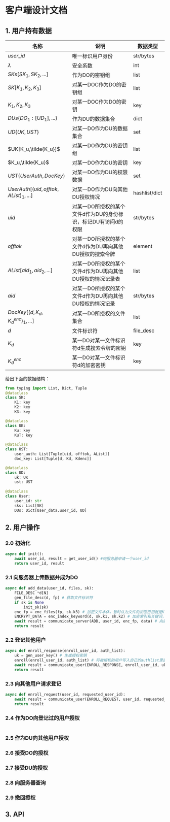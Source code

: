 #  客户端设计文档

## 1. 用户持有数据

| 名称                                 | 说明                                                         | 数据类型      |
| ------------------------------------ | ------------------------------------------------------------ | ------------- |
| $user\_id$                           | 唯一标识用户身份                                             | str/bytes     |
| $\lambda$                            | 安全系数                                                     | int           |
| $SKs[SK_1,SK_2,...]$                 | 作为DO的密钥组                                               | list          |
| $SK[K_1,K_2,K_3]$                    | 对某一DOC作为DO的密钥组                                      | list          |
| $K_1,K_2,K_3$                        | 对某一DOC作为DO的密钥                                        | key           |
| $DUs\{DO_1:[UD_1],...\}$             | 作为DU的数据集合                                             | dict          |
| $UD\{UK,UST\}$                       | 对某一DO作为DU的数据集合                                     | set           |
| $UK[K_u,\tilde{K_u}]$                | 对某一DO作为DU的密钥组                                       | list          |
| $K_u,\tilde{K_u}$                    | 对某一DO作为DU的密钥                                         | key           |
| $UST\{UserAuth,DocKey\}$             | 对某一DO作为DU的权限数据                                     | set           |
| $UserAuth[(uid,offtok,AList)_1,...]$ | 对某一DO作为DU向其他DU授权情况                               | hashlist/dict |
| $uid$                                | 对某一DO所授权的某个文件d作为DU的身份标识，标记DU有访问d的权限 | str/bytes     |
| $offtok$                             | 对某一DO所授权的某个文件d作为DU再向其他DU授权的搜索令牌      | element       |
| $AList[aid_1,aid_2,...]$             | 对某一DO所授权的某个文件d作为DU再向其他DU授权的情况记录表    | list          |
| $aid$                                | 对某一DO所授权的某个文件d作为DU再向其他DU授权的情况记录      | str/bytes     |
| $DocKey[(d,K_d,K_d^{enc})_1,...]$    | 对某一DO所授权的文件集合                                     | list          |
| $d$                                  | 文件标识符                                                   | file_desc     |
| $K_d$                                | 某一DO对某一文件标识符d生成搜索令牌的密钥                    | key           |
| $K_d^{enc}$                          | 某一DO对某一文件标识符d的加密密钥                            | key           |

给出下面的数据结构：

```python
from typing import List, Dict, Tuple
@dataclass
class SK:
    K1: key
    K2: key
    K3: key

@dataclass
class UK:
    Ku: key
    KuT: key
    
@dataclass
class UST:
    user_auth: List[Tuple[uid, offtok, AList]]
    doc_key: List[Tuple[d, Kd, Kdenc]]

@dataclass
class UD:
    uk: UK
    ust: UST
    
@dataclass
class User:
    user_id: str
    sks: List[SK]
    DUs: Dict[User_data.user_id, UD]
```

## 2. 用户操作

### 2.0 初始化

```python
async def init():
    await user_id, result = get_user_id() #向服务器申请一个user_id
    return user_id, result
```

### 2.1 向服务器上传数据并成为DO

```python
async def add_data(user_id, files, sk):
    FILE_DESC *d[N]
    gen_file_desc(d, fp) # 获取文件标识符
    if sk is None 
        init_sk(sk)
    enc_fp = enc_files(fp, sk.k3) # 加密文件本体，暂时认为文件的加密密钥就是K_d^enc
    ENCRYPT_DATA = enc_index_keyword(d, sk.k1, sk.k2) # 加密索引和关键词，但还没有想好用什么结构存储
    await result = communicate_server(ADD, user_id, enc_fp, data) # 向服务器提交加密文件和加密索引，并返回通讯结果
    return result
```

### 2.2 登记其他用户

```python
async def enroll_response(enroll_user_id, auth_list):
    uk = gen_user_key() # 生成授权密钥
    enroll(enroll_user_id, auth_list) # 将被授权的用户写入自己的authlist里面
    await result = communicate_user(ENROLL_RESPONSE, enroll_user_id, uk) # 向申请授权的用户发送授权密钥并返回结果
    return result
```

### 2.3 向其他用户请求登记

```python
async def enroll_request(user_id, requested_user_id):
	await result = communicate_user(ENROLL_REQUEST, user_id, requested_user_id)
    return result
```

### 2.4 作为DO向登记过的用户授权

```

```



### 2.5 作为DU向其他用户授权

### 2.6 接受DO的授权

### 2.7 接受DU的授权

### 2.8 向服务器查询

### 2.9 撤回授权

## 3. API